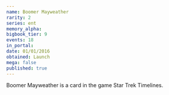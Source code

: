 ```yaml
---
name: Boomer Mayweather
rarity: 2
series: ent
memory_alpha:
bigbook_tier: 9
events: 18
in_portal:
date: 01/01/2016
obtained: Launch
mega: false
published: true
---
```


Boomer Mayweather is a card in the game Star Trek Timelines.

